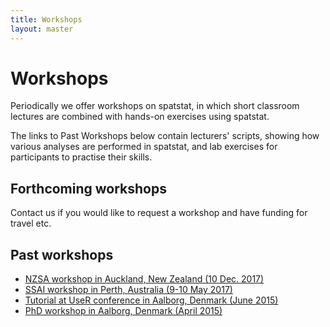 ```yaml
---
title: Workshops 
layout: master
---
```


# Workshops

Periodically we offer workshops on spatstat, in which short classroom lectures are combined with hands-on exercises using spatstat.

The links to Past Workshops below contain lecturers' scripts, showing how various analyses are performed in spatstat, and lab exercises for participants to practise their skills.

## Forthcoming workshops

Contact us if you would like to request a workshop and have funding for travel etc.

## Past workshops

- [NZSA workshop in Auckland, New Zealand (10 Dec. 2017)](http://www.nzsa2017.com/workshops/#rolf)
- [SSAI workshop in Perth, Australia (9-10 May 2017)](/SSAI2017/)
- [Tutorial at UseR conference in Aalborg, Denmark (June 2015)](/useR2015/)
- [PhD workshop in Aalborg, Denmark (April 2015)](/AAU2015/)

